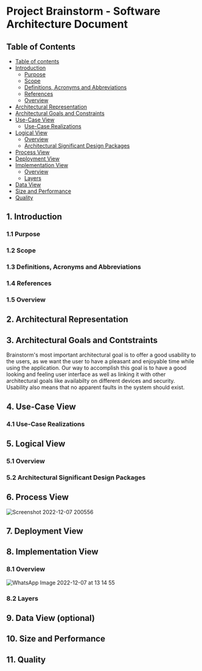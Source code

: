 # Project Brainstorm - Software Architecture Document

## Table of Contents
- [Table of contents](#table-of-contents)
- [Introduction](#1-introduction)
    - [Purpose](#11-purpose)
    - [Scope](#12-scope)
    - [Definitions, Acronyms and Abbreviations](#13-definitions-acronyms-and-abbreviations)
    - [References](#14-references)
    - [Overview](#15-overview)
- [Architectural Representation](#2-architectural-representation)
- [Architectural Goals and Constraints](#3-architectural-goals-and-contstraints)
- [Use-Case View](#4-use-case-view)
    - [Use-Case Realizations](#41-use-case-realizations)
- [Logical View](#5-logical-view)
    - [Overview](#51-overview)
    - [Architectural Significant Design Packages](#52-architectural-significant-design-packages)
- [Process View](#6-process-view)
- [Deployment View](#7-deployment-view)
- [Implementation View](#8-implementation-view)
    - [Overview](#81-overview)
    - [Layers](#82-layers)
- [Data View](#9-data-view-optional)
- [Size and Performance](#10-size-and-performance)
- [Quality](#11-quality)

## 1. Introduction

### 1.1 Purpose

### 1.2 Scope

### 1.3 Definitions, Acronyms and Abbreviations

### 1.4 References

### 1.5 Overview

## 2. Architectural Representation

## 3. Architectural Goals and Contstraints
Brainstorm's most important architectural goal is to offer a good usability to the users, as we want the user to have a pleasant and enjoyable time while using the application.
Our way to accomplish this goal is to have a good looking and feeling user interface as well as linking it with other architectural goals like availabilty on different devices and security.
Usability also means that no apparent faults in the system should exist.

## 4. Use-Case View

### 4.1 Use-Case Realizations

## 5. Logical View

### 5.1 Overview

### 5.2 Architectural Significant Design Packages

## 6. Process View
![Screenshot 2022-12-07 200556](https://user-images.githubusercontent.com/115456327/206273169-a61d6797-e804-48f8-912e-69b8f255eb3c.jpg)


## 7. Deployment View

## 8. Implementation View

### 8.1 Overview
![WhatsApp Image 2022-12-07 at 13 14 55](https://user-images.githubusercontent.com/86354671/206203939-6512dc5a-008c-465c-9a73-ad061130e62f.jpeg)

### 8.2 Layers

## 9. Data View (optional)

## 10. Size and Performance

## 11. Quality
